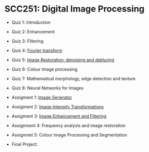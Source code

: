 # SCC251: Digital Image Processing

* Quiz 1: Introduction 
* Quiz 2: Enhancement
* Quiz 3: Filtering
* Quiz 4: [Fourier transform](./FilteringFourierDomain)
* Quiz 5: [Image Restoration: denoising and debluring](./ImageRestoration)
* Quiz 6: Colour image processing
* Quiz 7: Mathematical morphology, edge detection and texture
* Quiz 8: Neural Networks for Images

* Assigment 1: [Image Generator](./ImageGenerator)
* Assigment 2: [Image Intensity Transformations](./IntensityTransformation)
* Assigment 3: [Image Enhancement and Filtering](./ImageFiltering)
* Assignment 4: Frequency analysis and image restoration
* Assigmnet 5: Colour Image Processing and Segmentation

* Final Project: 

